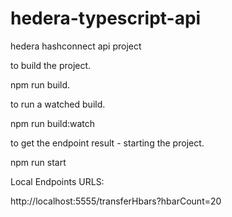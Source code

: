 # hedera-typescript-api
hedera hashconnect api project


to build the project.

npm run build.

to run a watched build.

npm run build:watch

to get the endpoint result - starting the project.

npm run start



Local Endpoints URLS:

http://localhost:5555/transferHbars?hbarCount=20
